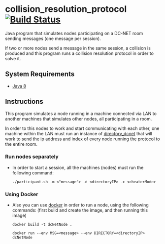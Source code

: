 # collision_resolution_protocol [![Build Status](https://travis-ci.org/niclabs/collision_resolution_protocol.svg?branch=master)](https://travis-ci.org/niclabs/collision_resolution_protocol)

Java program that simulates nodes participating on a DC-NET room sending messages (one message per session). 

If two or more nodes send a message in the same session, a collision is produced and this program runs a collision resolution protocol in order to solve it.

## System Requirements

* [Java 8](http://www.oracle.com/technetwork/java/index.html)

## Instructions

This program simulates a node running in a machine connected via LAN to another machines that simulates other nodes, all participating in a room.

In order to this nodes to work and start communicating with each other, one machine within the LAN must run an instance of [directory_dcnet](https://github.com/niclabs/directory_dcnet) that will work to send the ip address and index of every node running the protocol to the entire room.
    
### Run nodes separately

* In order to start a session, all the machines (nodes) must run the following command:

    ```./participant.sh -m <"message"> -d <directoryIP> -c <cheaterMode>```

### Using Docker

* Also you can use [docker](https://www.docker.com/) in order to run a node, using the following commands: (first build and create the image, and then running this image)

    ```docker build -t dcNetNode .```
    
    ```docker run --env MSG=<message> --env DIRECTORY=<directoryIP> dcNetNode```
